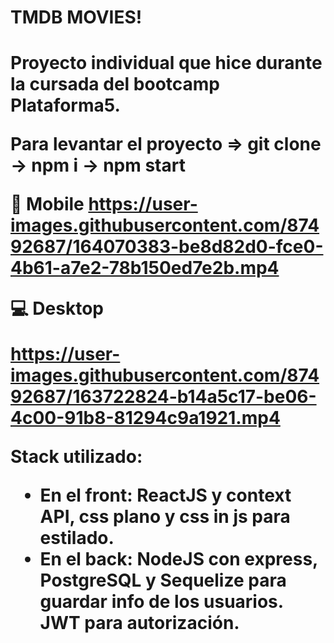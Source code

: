 <h1>TMDB MOVIES!<h1/>

Proyecto individual que hice durante la cursada del bootcamp Plataforma5.

Para levantar el proyecto => git clone -> npm i -> npm start

📱️ Mobile
 https://user-images.githubusercontent.com/87492687/164070383-be8d82d0-fce0-4b61-a7e2-78b150ed7e2b.mp4
 
💻️ Desktop
 
https://user-images.githubusercontent.com/87492687/163722824-b14a5c17-be06-4c00-91b8-81294c9a1921.mp4

Stack utilizado: 
 - En el front: ReactJS y context API, css plano y css in js para estilado.
 - En el back: NodeJS con express, PostgreSQL y Sequelize para guardar info de los usuarios. JWT para autorización.
